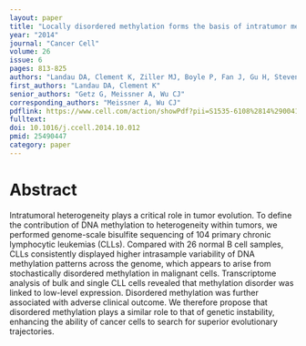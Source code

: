 ```yaml
---
layout: paper
title: "Locally disordered methylation forms the basis of intratumor methylome variation in chronic lymphocytic leukemia"
year: "2014"
journal: "Cancer Cell"
volume: 26
issue: 6
pages: 813-825
authors: "Landau DA, Clement K, Ziller MJ, Boyle P, Fan J, Gu H, Stevenson K, Sougnez C, Wang L, Li S, Kotliar D, Zhang W, Ghandi M, Garraway L, Fernandes SM, Livak KJ, Gabriel S, Gnirke A, Lander ES, Brown JR, Neuberg D, Kharchenko PV, Hacohen N, Getz G, Meissner A, Wu CJ"
first_authors: "Landau DA, Clement K"
senior_authors: "Getz G, Meissner A, Wu CJ"
corresponding_authors: "Meissner A, Wu CJ"
pdflink: https://www.cell.com/action/showPdf?pii=S1535-6108%2814%2900416-4
fulltext:
doi: 10.1016/j.ccell.2014.10.012
pmid: 25490447
category: paper
---
```


# Abstract

Intratumoral heterogeneity plays a critical role in tumor evolution. To define the contribution of DNA methylation to heterogeneity within tumors, we performed genome-scale bisulfite sequencing of 104 primary chronic lymphocytic leukemias (CLLs). Compared with 26 normal B cell samples, CLLs consistently displayed higher intrasample variability of DNA methylation patterns across the genome, which appears to arise from stochastically disordered methylation in malignant cells. Transcriptome analysis of bulk and single CLL cells revealed that methylation disorder was linked to low-level expression. Disordered methylation was further associated with adverse clinical outcome. We therefore propose that disordered methylation plays a similar role to that of genetic instability, enhancing the ability of cancer cells to search for superior evolutionary trajectories.




